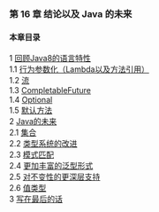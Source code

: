 ### 第 16 章 结论以及 Java 的未来 ###
#### 本章目录 ####
1	[回顾Java8的语言特性](Course1.java)   
1.1	[行为参数化（Lambda以及方法引用）](Course11.java)   
1.2	[流](Course12.java)   
1.3	[CompletableFuture](Course13.java)   
1.4	[Optional](Course14.java)   
1.5	[默认方法](Course15.java)   
2	[Java的未来](Course2.java)   
2.1	[集合](Course21.java)   
2.2	[类型系统的改进](Course22.java)   
2.3	[模式匹配](Course23.java)   
2.4	[更加丰富的泛型形式](Course24.java)   
2.5	[对不变性的更深层支持](Course25.java)   
2.6	[值类型](Course26.java)   
3	[写在最后的话](Course3.java)   
